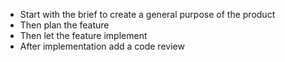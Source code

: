 
- Start with the brief to create a general purpose of the product
- Then plan the feature
- Then let the feature implement
- After implementation add a code review    
